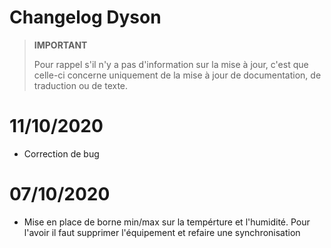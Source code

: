 # Changelog Dyson

>**IMPORTANT**
>
>Pour rappel s'il n'y a pas d'information sur la mise à jour, c'est que celle-ci concerne uniquement de la mise à jour de documentation, de traduction ou de texte.

# 11/10/2020

- Correction de bug

# 07/10/2020

- Mise en place de borne min/max sur la tempérture et l'humidité. Pour l'avoir il faut supprimer l'équipement et refaire une synchronisation
